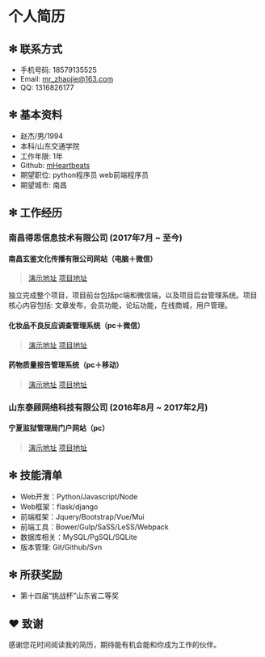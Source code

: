 # 个人简历

## ✻ 联系方式

* 手机号码: 18579135525
* Email: mr_zhaojie@163.com
* QQ: 1316826177

## ✻ 基本资料

* 赵杰/男/1994
* 本科/山东交通学院
* 工作年限: 1年
* Github: [mHeartbeats](https://github.com/mHeartbeats)
* 期望职位: python程序员 web前端程序员
* 期望城市: 南昌

## ✻ 工作经历

### 南昌得思信息技术有限公司 (2017年7月 ~ 至今)

#### 南昌玄鉴文化传播有限公司网站（电脑＋微信）

>[演示地址](http://www.google.com/)
> [项目地址](http://www.google.com/)

 独立完成整个项目，项目前台包括pc端和微信端，以及项目后台管理系统。项目核心内容包括: 文章发布，会员功能，论坛功能，在线商城，用户管理。

#### 化妆品不良反应调查管理系统（pc＋微信）

>[演示地址](http://www.google.com/)
> [项目地址](http://www.google.com/)

#### 药物质量报告管理系统（pc＋移动）

>[演示地址](http://www.google.com/)
> [项目地址](http://www.google.com/)

### 山东泰顾网络科技有限公司 (2016年8月 ~ 2017年2月)

#### 宁夏监狱管理局门户网站（pc）

>[演示地址](http://www.google.com/)
> [项目地址](http://www.google.com/)

## ✻ 技能清单

* Web开发：Python/Javascript/Node
* Web框架：flask/django
* 前端框架：Jquery/Bootstrap/Vue/Mui
* 前端工具：Bower/Gulp/SaSS/LeSS/Webpack
* 数据库相关：MySQL/PgSQL/SQLite
* 版本管理: Git/Github/Svn

## ✻ 所获奖励

* 第十四届“挑战杯”山东省二等奖

## ❤ 致谢

感谢您花时间阅读我的简历，期待能有机会能和你成为工作的伙伴。
